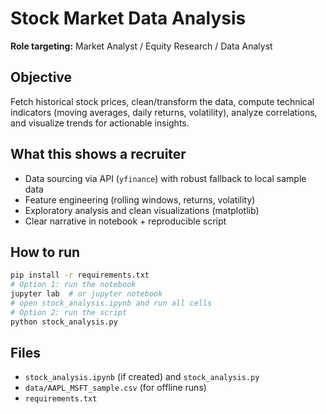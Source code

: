 # Stock Market Data Analysis

**Role targeting:** Market Analyst / Equity Research / Data Analyst

## Objective
Fetch historical stock prices, clean/transform the data, compute technical indicators (moving averages, daily returns, volatility), analyze correlations, and visualize trends for actionable insights.

## What this shows a recruiter
- Data sourcing via API (`yfinance`) with robust fallback to local sample data
- Feature engineering (rolling windows, returns, volatility)
- Exploratory analysis and clean visualizations (matplotlib)
- Clear narrative in notebook + reproducible script

## How to run
```bash
pip install -r requirements.txt
# Option 1: run the notebook
jupyter lab  # or jupyter notebook
# open stock_analysis.ipynb and run all cells
# Option 2: run the script
python stock_analysis.py
```

## Files
- `stock_analysis.ipynb` (if created) and `stock_analysis.py`
- `data/AAPL_MSFT_sample.csv` (for offline runs)
- `requirements.txt`
